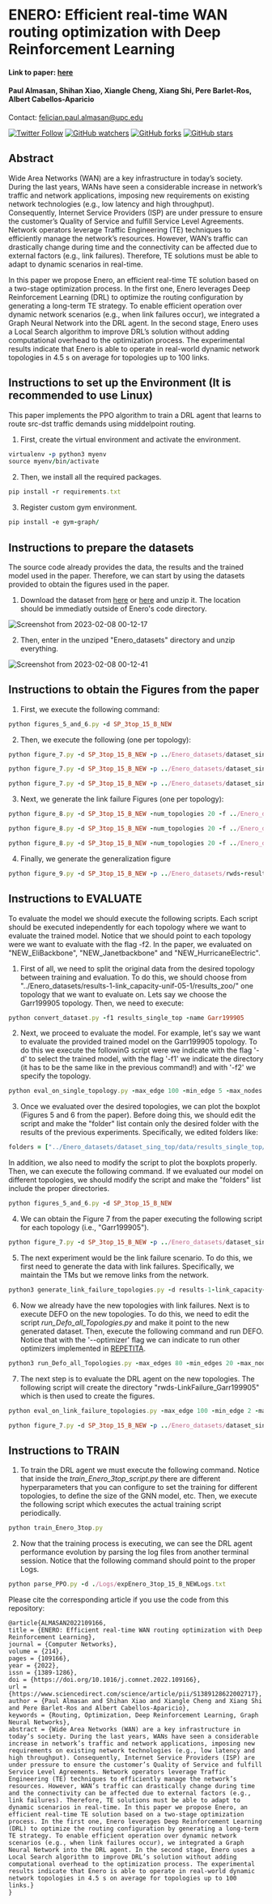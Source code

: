 # ENERO: Efficient real-time WAN routing optimization with Deep Reinforcement Learning

#### Link to paper: [here](https://www.sciencedirect.com/science/article/pii/S1389128622002717)

#### Paul Almasan, Shihan Xiao, Xiangle Cheng, Xiang Shi, Pere Barlet-Ros, Albert Cabellos-Aparicio

Contact: <felician.paul.almasan@upc.edu>

[![Twitter Follow](https://img.shields.io/twitter/follow/PaulAlmasan?style=social)](https://twitter.com/PaulAlmasan)
[![GitHub watchers](https://img.shields.io/github/watchers/BNN-UPC/ENERO?style=social&label=Watch)](https://github.com/BNN-UPC/ENERO)
[![GitHub forks](https://img.shields.io/github/forks/BNN-UPC/ENERO?style=social&label=Fork)](https://github.com/BNN-UPC/ENERO)
[![GitHub stars](https://img.shields.io/github/stars/BNN-UPC/ENERO?style=social&label=Star)](https://github.com/BNN-UPC/ENERO)

## Abstract
Wide Area Networks (WAN) are a key infrastructure in today’s society. During the last years, WANs have seen a considerable increase in network’s traffic and network applications, imposing new requirements on existing network technologies (e.g., low latency and high throughput). Consequently, Internet Service Providers (ISP) are under pressure to ensure the customer’s Quality of Service and fulfill Service Level Agreements. Network operators leverage Traffic Engineering (TE) techniques to efficiently manage the network’s resources. However, WAN’s traffic can drastically change during time and the connectivity can be affected due to external factors (e.g., link failures). Therefore, TE solutions must be able to adapt to dynamic scenarios in real-time.

In this paper we propose Enero, an efficient real-time TE solution based on a two-stage optimization process. In the first one, Enero leverages Deep Reinforcement Learning (DRL) to optimize the routing configuration by generating a long-term TE strategy. To enable efficient operation over dynamic network scenarios (e.g., when link failures occur), we integrated a Graph Neural Network into the DRL agent. In the second stage, Enero uses a Local Search algorithm to improve DRL’s solution without adding computational overhead to the optimization process. The experimental results indicate that Enero is able to operate in real-world dynamic network topologies in 4.5 s on average for topologies up to 100 links.

## Instructions to set up the Environment (It is recommended to use Linux)
This paper implements the PPO algorithm to train a DRL agent that learns to route src-dst traffic demands using middelpoint routing. 

1. First, create the virtual environment and activate the environment.
```ruby
virtualenv -p python3 myenv
source myenv/bin/activate
```

2. Then, we install all the required packages.
```ruby
pip install -r requirements.txt
```

3. Register custom gym environment.
```ruby
pip install -e gym-graph/
```

## Instructions to prepare the datasets

The source code already provides the data, the results and the trained model used in the paper. Therefore, we can start by using the datasets provided to obtain the figures used in the paper.

1. Download the dataset from [here](https://drive.google.com/file/d/1gem-VQ5MY3L54B77XUYt-rTbemyKmaqs/view?usp=sharing) or [here](https://bnn.upc.edu/download/enero-dataset/) and unzip it. The location should be immediatly outside of Enero's code directory. 

![Screenshot from 2023-02-08 00-12-17](https://user-images.githubusercontent.com/87467979/217303286-8217c57c-5115-4de8-b82a-103b8e5c1369.png)

2. Then, enter in the unziped "Enero_datasets" directory and unzip everything.

![Screenshot from 2023-02-08 00-12-41](https://user-images.githubusercontent.com/87467979/217303345-a6806331-2929-48b2-b260-7b9f03383744.png)

## Instructions to obtain the Figures from the paper

1. First, we execute the following command:

```ruby
python figures_5_and_6.py -d SP_3top_15_B_NEW 
```

2. Then, we execute the following (one per topology):
```ruby
python figure_7.py -d SP_3top_15_B_NEW -p ../Enero_datasets/dataset_sing_top/evalRes_NEW_EliBackbone/EVALUATE/ -t EliBackbone

python figure_7.py -d SP_3top_15_B_NEW -p ../Enero_datasets/dataset_sing_top/evalRes_NEW_HurricaneElectric/EVALUATE/ -t HurricaneElectric

python figure_7.py -d SP_3top_15_B_NEW -p ../Enero_datasets/dataset_sing_top/evalRes_NEW_Janetbackbone/EVALUATE/ -t Janetbackbone
```

3. Next, we generate the link failure Figures (one per topology):
```ruby
python figure_8.py -d SP_3top_15_B_NEW -num_topologies 20 -f ../Enero_datasets/dataset_sing_top/LinkFailure/rwds-LinkFailure_HurricaneElectric

python figure_8.py -d SP_3top_15_B_NEW -num_topologies 20 -f ../Enero_datasets/dataset_sing_top/LinkFailure/rwds-LinkFailure_Janetbackbone

python figure_8.py -d SP_3top_15_B_NEW -num_topologies 20 -f ../Enero_datasets/dataset_sing_top/LinkFailure/rwds-LinkFailure_EliBackbone
```

4. Finally, we generate the generalization figure
```ruby
python figure_9.py -d SP_3top_15_B_NEW -p ../Enero_datasets/rwds-results-1-link_capacity-unif-05-1-zoo
```

## Instructions to EVALUATE

To evaluate the model we should execute the following scripts. Each script should be executed independently for each topology where we want to evaluate the trained model. Notice that we should point to each topology were we want to evaluate with the flag -f2. In the paper, we evaluated on "NEW_EliBackbone", "NEW_Janetbackbone" and "NEW_HurricaneElectric".

1. First of all, we need to split the original data from the desired topology between training and evaluation. To do this, we should choose from "../Enero_datasets/results-1-link_capacity-unif-05-1/results_zoo/" one topology that we want to evaluate on. Lets say we choose the Garr199905 topology. Then, we need to execute:
```ruby
python convert_dataset.py -f1 results_single_top -name Garr199905
```

2. Next, we proceed to evaluate the model. For example, let's say we want to evaluate the provided trained model on the Garr199905 topology. To do this we execute the followinG script were we indicate with the flag '-d' to select the trained model, with the flag '-f1' we indicate the directory (it has to be the same like in the previous command!) and with '-f2' we specify the topology.
```ruby
python eval_on_single_topology.py -max_edge 100 -min_edge 5 -max_nodes 30 -min_nodes 1 -n 2 -f1 results_single_top -f2 NEW_Garr199905/EVALUATE -d ./Logs/expSP_3top_15_B_NEWLogs.txt
```

3. Once we evaluated over the desired topologies, we can plot the boxplot (Figures 5 and 6 from the paper). Before doing this, we should edit the script and make the "folder" list contain only the desired folder with the results of the previous experiments. Specifically, we edited folders like:
```ruby
folders = ["../Enero_datasets/dataset_sing_top/data/results_single_top/evalRes_NEW_Garr199905/EVALUATE/"]
```
In addition, we also need to modify the script to plot the boxplots properly. Then, we can execute the following command. If we evaluated our model on different topologies, we should modify the script and make the "folders" list include the proper directories.

```ruby
python figures_5_and_6.py -d SP_3top_15_B_NEW 
```

4. We can obtain the Figure 7 from the paper executing the following script for each topology (i.e., "Garr199905").

```ruby
python figure_7.py -d SP_3top_15_B_NEW -p ../Enero_datasets/dataset_sing_top/data/results_single_top/evalRes_NEW_Garr199905/EVALUATE/ -t Garr199905
```


5. The next experiment would be the link failure scenario. To do this, we first need to generate the data with link failures. Specifically, we maintain the TMs but we remove links from the network.
```ruby
python3 generate_link_failure_topologies.py -d results-1-link_capacity-unif-05-1 -topology Garr199905 -num_topologies 1 -link_failures 1
```

6. Now we already have the new topologies with link failures. Next is to execute DEFO on the new topologies. To do this, we need to edit the script *run_Defo_all_Topologies.py* and make it point to the new generated dataset. Then, execute the following command and run DEFO. Notice that with the '--optimizer' flag we can indicate to run other optimizers implemented in [REPETITA](https://github.com/svissicchio/Repetita).

```ruby
python3 run_Defo_all_Topologies.py -max_edges 80 -min_edges 20 -max_nodes 25 -min_nodes 5 -optim_time 10 -n 15 --optimizer 100
```

7. The next step is to evaluate the DRL agent on the new topologies. The following script will create the directory "rwds-LinkFailure_Garr199905" which is then used to create the figures.

```ruby
python eval_on_link_failure_topologies.py -max_edge 100 -min_edge 2 -max_nodes 30 -min_nodes 1 -n 2 -d ./Logs/expSP_3top_15_B_NEWLogs.txt -f LinkFailure_Garr199905

python figure_7.py -d SP_3top_15_B_NEW -p ../Enero_datasets/dataset_sing_top/data/results_single_top/evalRes_LinkFailure_Garr199905/EVALUATE/ -t Garr199905
```

## Instructions to TRAIN

1. To train the DRL agent we must execute the following command. Notice that inside the *train_Enero_3top_script.py* there are different hyperparameters that you can configure to set the training for different topologies, to define the size of the GNN model, etc. Then, we execute the following script which executes the actual training script periodically. 

```ruby
python train_Enero_3top.py
```

2. Now that the training process is executing, we can see the DRL agent performance evolution by parsing the log files from another terminal session. Notice that the following command should point to the proper Logs.
```ruby
python parse_PPO.py -d ./Logs/expEnero_3top_15_B_NEWLogs.txt
```

Please cite the corresponding article if you use the code from this repository:

```
@article{ALMASAN2022109166,
title = {ENERO: Efficient real-time WAN routing optimization with Deep Reinforcement Learning},
journal = {Computer Networks},
volume = {214},
pages = {109166},
year = {2022},
issn = {1389-1286},
doi = {https://doi.org/10.1016/j.comnet.2022.109166},
url = {https://www.sciencedirect.com/science/article/pii/S1389128622002717},
author = {Paul Almasan and Shihan Xiao and Xiangle Cheng and Xiang Shi and Pere Barlet-Ros and Albert Cabellos-Aparicio},
keywords = {Routing, Optimization, Deep Reinforcement Learning, Graph Neural Networks},
abstract = {Wide Area Networks (WAN) are a key infrastructure in today’s society. During the last years, WANs have seen a considerable increase in network’s traffic and network applications, imposing new requirements on existing network technologies (e.g., low latency and high throughput). Consequently, Internet Service Providers (ISP) are under pressure to ensure the customer’s Quality of Service and fulfill Service Level Agreements. Network operators leverage Traffic Engineering (TE) techniques to efficiently manage the network’s resources. However, WAN’s traffic can drastically change during time and the connectivity can be affected due to external factors (e.g., link failures). Therefore, TE solutions must be able to adapt to dynamic scenarios in real-time. In this paper we propose Enero, an efficient real-time TE solution based on a two-stage optimization process. In the first one, Enero leverages Deep Reinforcement Learning (DRL) to optimize the routing configuration by generating a long-term TE strategy. To enable efficient operation over dynamic network scenarios (e.g., when link failures occur), we integrated a Graph Neural Network into the DRL agent. In the second stage, Enero uses a Local Search algorithm to improve DRL’s solution without adding computational overhead to the optimization process. The experimental results indicate that Enero is able to operate in real-world dynamic network topologies in 4.5 s on average for topologies up to 100 links.}
}
```
